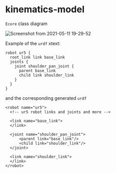 # kinematics-model

`Ecore` class diagram   

![Screenshot from 2021-05-11 19-29-52](https://user-images.githubusercontent.com/31062848/117983100-ea926280-b336-11eb-964a-6a50a2a0f8a9.png)

Example of the `urdf` xtext:
```
robot ur5 {
  root_link link base_link
  joints {
    joint shoulder_pan_joint {
      parent base_link
      child link shoulder_link
    }
  }	
}
```
and the corresponding generated `urdf`
```
<robot name="ur5">
  <!-- ur5 robot links and joints and more -->
  
  <link name="base_link">
  </link>
  
  <joint name="shoulder_pan_joint">
      <parent link="base_link"/>
      <child link="shoulder_link"/>
  </joint>
  
  <link name="shoulder_link">
  </link>
</robot>
```
